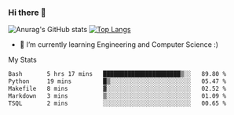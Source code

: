 ### Hi there 👋

![Anurag's GitHub stats](https://github-readme-stats.vercel.app/api?username=MatteoIorio11&show_icons=true&theme=dark) 
[![Top Langs](https://github-readme-stats.vercel.app/api/top-langs/?username=MatteoIorio11&theme=dark)](https://github.com/MatteoIorio11/github-readme-stats)

- 🌱 I’m currently learning Engineering and Computer Science :)

<!--
**MatteoIorio11/MatteoIorio11** is a ✨ _special_ ✨ repository because its `README.md` (this file) appears on your GitHub profile.

Here are some ideas to get you started:

- 🔭 I’m currently working on ...
- 🌱 I’m currently learning ...
- 👯 I’m looking to collaborate on ...
- 🤔 I’m looking for help with ...
- 💬 Ask me about ...
- 📫 How to reach me: ...
- 😄 Pronouns: ...
- ⚡ Fun fact: ...
-->
My Stats
<!--START_SECTION:waka-->

```txt
Bash       5 hrs 17 mins   ██████████████████████▒░░   89.80 %
Python     19 mins         █▒░░░░░░░░░░░░░░░░░░░░░░░   05.47 %
Makefile   8 mins          ▓░░░░░░░░░░░░░░░░░░░░░░░░   02.52 %
Markdown   3 mins          ▒░░░░░░░░░░░░░░░░░░░░░░░░   01.09 %
TSQL       2 mins          ░░░░░░░░░░░░░░░░░░░░░░░░░   00.65 %
```

<!--END_SECTION:waka-->
